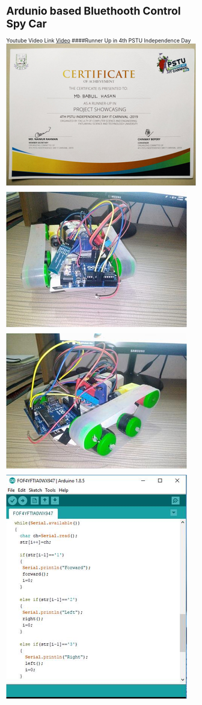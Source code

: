 # Ardunio based Bluethooth Control Spy Car
Youtube Video Link [Video](https://www.youtube.com/watch?v=WOaj2wl5tMo)
####Runner Up in 4th PSTU Independence Day
![](Pictures/certificate.jpg)

![](Pictures/one.jpg)

![](Pictures/two.jpg)

![](Pictures/code.jpg)
